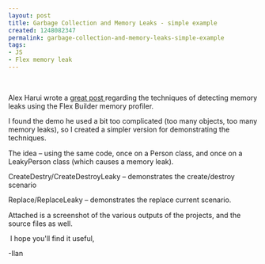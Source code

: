 ```yaml
---
layout: post
title: Garbage Collection and Memory Leaks - simple example
created: 1248082347
permalink: garbage-collection-and-memory-leaks-simple-example
tags:
- JS
- Flex memory leak
---
```

<p>&nbsp;</p>
<div style="margin: 0cm 0cm 10pt; direction: ltr; unicode-bidi: embed">Alex Harui wrote a <a href="http://blogs.adobe.com/aharui/2007/03/garbage_collection_and_memory.html">great post </a>regarding the techniques of detecting memory leaks using the Flex Builder memory profiler.</div>
<div style="margin: 0cm 0cm 10pt; direction: ltr; unicode-bidi: embed">I found the demo he used a bit too complicated (too many objects, too many memory leaks), so I created a simpler version for demonstrating the techniques.</div>
<div style="margin: 0cm 0cm 10pt; direction: ltr; unicode-bidi: embed">The idea &ndash; using the same code, once on a Person class, and once on a LeakyPerson class (which causes a memory leak).</div>
<div style="margin: 0cm 0cm 10pt; direction: ltr; unicode-bidi: embed">CreateDestry/CreateDestroyLeaky &ndash; demonstrates the create/destroy scenario</div>
<div style="margin: 0cm 0cm 10pt; direction: ltr; unicode-bidi: embed">Replace/ReplaceLeaky &ndash; demonstrates the replace current scenario.</div>
<div style="margin: 0cm 0cm 10pt; direction: ltr; unicode-bidi: embed">Attached is a screenshot of the various outputs of the projects, and the source files as well.</div>
<div style="margin: 0cm 0cm 10pt; direction: ltr; unicode-bidi: embed">&nbsp;I hope you'll find it useful,</div>
<div style="margin: 0cm 0cm 10pt; direction: ltr; unicode-bidi: embed">-Ilan</div>
